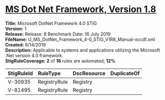 # [MS Dot Net Framework, Version 1.8](https://github.com/Microsoft/PowerStig/wiki/DotNetFramework-4-1.8)

**Title:** Microsoft DotNet Framework 4.0 STIG  
**Version:** 1  
**Release:** Release: 8 Benchmark Date: 16 July 2019  
**FileName:** U_MS_DotNet_Framework_4-0_STIG_V1R8_Manual-xccdf.xml  
**Created:** 8/14/2019  
**Description:** Applicable to systems and applications utilizing the Microsoft .Net version 4.0 framework.  
**StigRuleCoverage:** **2** of **16** rules are automated; **12%**  

| StigRuleId | RuleType | DscResource | DuplicateOf |
| :---- | :---- | :---- | :---- |
| V-30935 | RegistryRule | Registry |  |
| V-81495 | RegistryRule | Registry |  |
